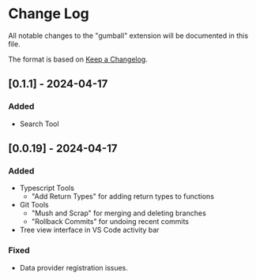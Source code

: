# Change Log

All notable changes to the "gumball" extension will be documented in this file.

The format is based on [Keep a Changelog](https://keepachangelog.com/en/1.0.0/).

## [0.1.1] - 2024-04-17

### Added
- Search Tool

## [0.0.19] - 2024-04-17

### Added
- Typescript Tools
  - "Add Return Types" for adding return types to functions
- Git Tools
  - "Mush and Scrap" for merging and deleting branches
  - "Rollback Commits" for undoing recent commits
- Tree view interface in VS Code activity bar

### Fixed
- Data provider registration issues.